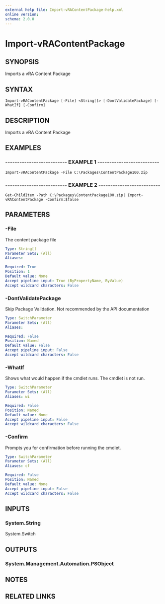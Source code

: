 ```yaml
---
external help file: Import-vRAContentPackage-help.xml
online version: 
schema: 2.0.0
---
```


# Import-vRAContentPackage

## SYNOPSIS
Imports a vRA Content Package

## SYNTAX

```
Import-vRAContentPackage [-File] <String[]> [-DontValidatePackage] [-WhatIf] [-Confirm]
```

## DESCRIPTION
Imports a vRA Content Package

## EXAMPLES

### -------------------------- EXAMPLE 1 --------------------------
```
Import-vRAContentPackage -File C:\Packages\ContentPackage100.zip
```

### -------------------------- EXAMPLE 2 --------------------------
```
Get-ChildItem -Path C:\Packages\ContentPackage100.zip| Import-vRAContentPackage -Confirm:$false
```

## PARAMETERS

### -File
The content package file

```yaml
Type: String[]
Parameter Sets: (All)
Aliases: 

Required: True
Position: 1
Default value: None
Accept pipeline input: True (ByPropertyName, ByValue)
Accept wildcard characters: False
```

### -DontValidatePackage
Skip Package Validation.
Not recommended by the API documentation

```yaml
Type: SwitchParameter
Parameter Sets: (All)
Aliases: 

Required: False
Position: Named
Default value: False
Accept pipeline input: False
Accept wildcard characters: False
```

### -WhatIf
Shows what would happen if the cmdlet runs.
The cmdlet is not run.

```yaml
Type: SwitchParameter
Parameter Sets: (All)
Aliases: wi

Required: False
Position: Named
Default value: None
Accept pipeline input: False
Accept wildcard characters: False
```

### -Confirm
Prompts you for confirmation before running the cmdlet.

```yaml
Type: SwitchParameter
Parameter Sets: (All)
Aliases: cf

Required: False
Position: Named
Default value: None
Accept pipeline input: False
Accept wildcard characters: False
```

## INPUTS

### System.String
System.Switch

## OUTPUTS

### System.Management.Automation.PSObject

## NOTES

## RELATED LINKS

